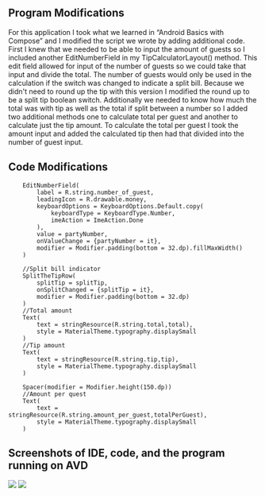 
<h2>Program Modifications</h2>
      <p>For this application I took what we learned in “Android Basics with Compose” and I modified the script we wrote by adding additional code. First I knew that we needed to be able to input the amount of guests so I included another EditNumberField in my TipCalculatorLayout() method. This edit field allowed for input of the number of guests so we could take that input and divide the total.  The number of guests would only be used in the calculation if the switch was changed to indicate a split bill. Because we didn't need to round up the tip with this version I modified the round up to be a split tip boolean switch. Additionally we needed to know how much the total was with tip as well as the total if split between a number so I added two additional methods one to calculate total per guest and another to calculate just the tip amount. To calculate the total per guest I took the  amount input and added the calculated tip then had that divided into the number of guest input. 
</p>

<h2>Code Modifications</h2>

        EditNumberField(
            label = R.string.number_of_guest,
            leadingIcon = R.drawable.money,
            keyboardOptions = KeyboardOptions.Default.copy(
                keyboardType = KeyboardType.Number,
                imeAction = ImeAction.Done
            ),
            value = partyNumber,
            onValueChange = {partyNumber = it},
            modifier = Modifier.padding(bottom = 32.dp).fillMaxWidth()
        )

        //Split bill indicator
        SplitTheTipRow(
            splitTip = splitTip,
            onSplitChanged = {splitTip = it},
            modifier = Modifier.padding(bottom = 32.dp)
        )
        //Total amount
        Text(
            text = stringResource(R.string.total,total),
            style = MaterialTheme.typography.displaySmall
        )
        //Tip amount
        Text(
            text = stringResource(R.string.tip,tip),
            style = MaterialTheme.typography.displaySmall
        )

        Spacer(modifier = Modifier.height(150.dp))
        //Amount per quest
        Text(
            text = stringResource(R.string.amount_per_guest,totalPerGuest),
            style = MaterialTheme.typography.displaySmall
        )

        
        
<h2>Screenshots of IDE, code, and the program running on AVD</h2>
      
  <img src = Screenshot%202025-09-01%20at%2012.51.36%E2%80%AFPM.png/>

<img src =Screenshot%202025-09-01%20at%201.56.57%E2%80%AFPM.png/> 
